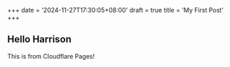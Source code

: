 +++
date = '2024-11-27T17:30:05+08:00'
draft = true
title = 'My First Post'
+++

## Hello Harrison
This is from Cloudflare Pages!
